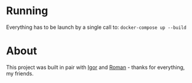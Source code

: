 # Running

Everything has to be launch by a single call to: 
``` docker-compose up --build ```


# About

This project was built in pair with [Igor](https://github.com/iwillenshofer) and [Roman](https://github.com/romanbtt) - thanks for everything, my friends.
